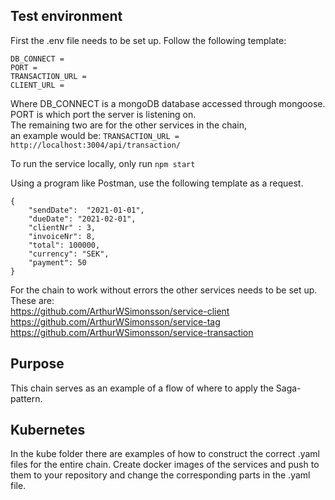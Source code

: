 ## Test environment
First the .env file needs to be set up. Follow the following template:

```
DB_CONNECT =
PORT = 
TRANSACTION_URL = 
CLIENT_URL = 
```
Where DB_CONNECT is a mongoDB database accessed through mongoose.<br/>
PORT is which port the server is listening on.<br/>
The remaining two are for the other services in the chain, <br/>
an example would be: ```TRANSACTION_URL = http://localhost:3004/api/transaction/```

To run the service locally, only run ```npm start```


Using a program like Postman, use the following template as a request.

``` 
{
    "sendDate":  "2021-01-01",
    "dueDate": "2021-02-01",
    "clientNr" : 3,
    "invoiceNr": 8,
    "total": 100000,
    "currency": "SEK",
    "payment": 50
} 
```
For the chain to work without errors the other services needs to be set up. These are: <br/>
https://github.com/ArthurWSimonsson/service-client  <br/>
https://github.com/ArthurWSimonsson/service-tag  <br/>
https://github.com/ArthurWSimonsson/service-transaction  <br/>

## Purpose
This chain serves as an example of a flow of where to apply the Saga-pattern.
## Kubernetes
In the kube folder there are examples of how to construct the correct .yaml files for the entire chain. Create docker images of the services and push to them to your repository and change the corresponding parts in the .yaml file.
